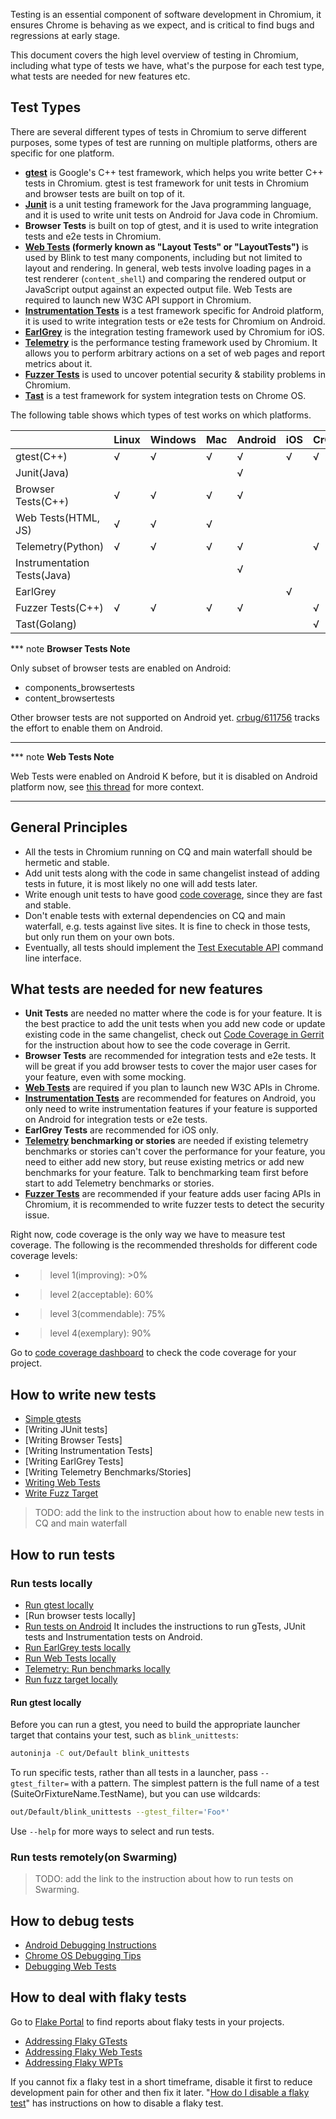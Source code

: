 Testing is an essential component of software development in Chromium,
it ensures Chrome is behaving as we expect, and is critical to find bugs and
regressions at early stage.

This document covers the high level overview of testing in Chromium,
including what type of tests we have, what's the purpose for each test type,
what tests are needed for new features etc.

## Test Types

There are several different types of tests in Chromium to serve different purposes,
some types of test are running on multiple platforms, others are specific
for one platform.

*   **[gtest]** is Google's C++ test framework,
    which helps you write better C++ tests in Chromium.
    gtest is test framework for unit tests in Chromium and browser tests are built on top of it.
*   **[Junit]** is a unit testing framework
    for the Java programming language, and it is used to write
    unit tests on Android for Java code in Chromium.
*   **Browser Tests** is built on top of gtest, and it is used to write integration tests
    and e2e tests in Chromium.
    <!-- TODO(leilei) Add link to browser tests --->
*   **[Web Tests] (formerly known as "Layout Tests" or "LayoutTests")**
    is used by Blink to test many components, including but not
    limited to layout and rendering. In general, web tests involve loading pages
    in a test renderer (`content_shell`) and comparing the rendered output or
    JavaScript output against an expected output file.
    Web Tests are required to launch new W3C API support in Chromium.
*   **[Instrumentation Tests]** is a test framework specific for Android platform,
    it is used to write integration tests or e2e tests for Chromium on Android.
*   **[EarlGrey]** is the integration testing framework used by Chromium for iOS.
*   **[Telemetry]** is the performance testing framework used by Chromium.
    It allows you to perform arbitrary actions on a set of web pages and
    report metrics about it.
*   **[Fuzzer Tests]** is used to uncover potential security & stability problems in Chromium.
*   **[Tast]** is a test framework for system integration tests on Chrome OS.


The following table shows which types of test works on which platforms.

|                             |  Linux  | Windows |   Mac   | Android |  iOS    |  CrOS   |
|:----------------------------|:--------|:--------|:--------|:--------|:--------|:--------|
| gtest(C++)                  | &#8730; | &#8730; | &#8730; | &#8730; | &#8730; | &#8730; |
| Junit(Java)                 |         |         |         | &#8730; |         |         |
| Browser Tests(C++)          | &#8730; | &#8730; | &#8730; | &#8730; |         |         |
| Web Tests(HTML, JS)         | &#8730; | &#8730; | &#8730; |         |         |         |
| Telemetry(Python)           | &#8730; | &#8730; | &#8730; | &#8730; |         | &#8730; |
| Instrumentation Tests(Java) |         |         |         | &#8730; |         |         |
| EarlGrey                    |         |         |         |         | &#8730; |         |
| Fuzzer Tests(C++)           | &#8730; | &#8730; | &#8730; | &#8730; |         | &#8730; |
| Tast(Golang)                |         |         |         |         |         | &#8730; |

*** note
**Browser Tests Note**

Only subset of browser tests are enabled on Android:
*   components_browsertests
*   content_browsertests

Other browser tests are not supported on Android yet. [crbug/611756]
tracks the effort to enable them on Android.
***

*** note
**Web Tests Note**

Web Tests were enabled on Android K before, but it is disabled on Android platform now,
see [this thread](https://groups.google.com/a/chromium.org/forum/#!topic/blink-dev/338WKwWPbPI/discussion) for more context.
***

## General Principles

*   All the tests in Chromium running on CQ and main waterfall should be hermetic and stable.
*   Add unit tests along with the code in same changelist instead of adding tests in future,
    it is most likely no one will add tests later.
*   Write enough unit tests to have good [code coverage](./code_coverage.md),
    since they are fast and stable.
*   Don't enable tests with external dependencies on CQ and main waterfall,
    e.g. tests against live sites.
    It is fine to check in those tests, but only run them on your own bots.
*   Eventually, all tests should implement the
    [Test Executable API](./test_executable_api.md) command line interface.

## What tests are needed for new features

* **Unit Tests** are needed no matter where the code is for your feature.
  It is the best practice to add the unit tests
  when you add new code or update existing code in the same changelist,
  check out [Code Coverage in Gerrit](./code_coverage_in_gerrit.md)
  for the instruction about how to see the code coverage in Gerrit.
* **Browser Tests** are recommended for integration tests and e2e tests.
  It will be great if you add browser tests to cover the major user
  cases for your feature, even with some mocking.
* **[Web Tests]** are required if you plan to launch new W3C APIs in Chrome.
* **[Instrumentation Tests]** are recommended for features on Android, you only
  need to write instrumentation features
  if your feature is supported on Android for integration tests or e2e tests.
* **EarlGrey Tests** are recommended for iOS only.
* **[Telemetry] benchmarking or stories** are needed if existing telemetry
  benchmarks or stories can't cover the performance for your feature,
  you need to either add new story, but reuse existing metrics or
  add new benchmarks for your feature. Talk to benchmarking team first
  before start to add Telemetry benchmarks or stories.
* **[Fuzzer Tests]** are recommended if your feature adds user facing APIs
  in Chromium, it is recommended to write fuzzer tests to detect the security issue.

Right now, code coverage is the only way we have to measure test coverage.
The following is the recommended thresholds for different code coverage levels:
* >level 1(improving): >0%
* >level 2(acceptable): 60%
* >level 3(commendable): 75%
* >level 4(exemplary): 90%

Go to [code coverage dashboard](https://analysis.chromium.org/coverage/p/chromium) to check the code coverage for your project.


## How to write new tests
*  [Simple gtests]
*  [Writing JUnit tests]
*  [Writing Browser Tests]
*  [Writing Instrumentation Tests]
*  [Writing EarlGrey Tests]
*  [Writing Telemetry Benchmarks/Stories]
*  [Writing Web Tests](./writing_web_tests.md)
*  [Write Fuzz Target]

>TODO: add the link to the instruction about how to enable new tests in CQ and main waterfall

## How to run tests

### Run tests locally
*  [Run gtest locally](#Run-gtest-locally)
*  [Run browser tests locally]
*  [Run tests on Android](./android_test_instructions.md#Running-Tests)
   It includes the instructions to run gTests, JUnit tests and Instrumentation tests on Android.
*  [Run EarlGrey tests locally](../ios/testing.md#running-tests-from-xcode)
*  [Run Web Tests locally](./web_tests.md#running-web-tests)
*  [Telemetry: Run benchmarks locally]
*  [Run fuzz target locally]

#### Run gtest locally

Before you can run a gtest, you need to build the appropriate launcher target
that contains your test, such as `blink_unittests`:

```bash
autoninja -C out/Default blink_unittests
```

To run specific tests, rather than all tests in a launcher, pass
`--gtest_filter=` with a pattern. The simplest pattern is the full name of a
test (SuiteOrFixtureName.TestName), but you can use wildcards:

```bash
out/Default/blink_unittests --gtest_filter='Foo*'
```

Use `--help` for more ways to select and run tests.

### Run tests remotely(on Swarming)
>TODO: add the link to the instruction about how to run tests on Swarming.

## How to debug tests
*  [Android Debugging Instructions]
*  [Chrome OS Debugging Tips]
*  [Debugging Web Tests]

## How to deal with flaky tests

Go to [Flake Portal] to find reports about flaky tests in your projects.

* [Addressing Flaky GTests](./gtest_flake_tips.md)
* [Addressing Flaky Web Tests](./web_tests_addressing_flake.md)
* [Addressing Flaky WPTs](./web_platform_tests_addressing_flake.md)

If you cannot fix a flaky test in a short timeframe, disable it first to reduce
development pain for other and then fix it later. "[How do I disable a flaky
test]" has instructions on how to disable a flaky test.

[gtest]: https://github.com/google/googletest
[Simple gtests]: https://github.com/google/googletest/blob/main/docs/primer.md#simple-tests
[Junit]: https://developer.android.com/training/testing/junit-rules
[Instrumentation Tests]: https://chromium.googlesource.com/chromium/src/+/main/testing/android/docs/instrumentation.md
[EarlGrey]: https://github.com/google/EarlGrey
[Telemetry]: https://chromium.googlesource.com/catapult/+/HEAD/telemetry/README.md
[Fuzzer Tests]: https://chromium.googlesource.com/chromium/src/+/main/testing/libfuzzer/README.md
[Tast]: https://chromium.googlesource.com/chromiumos/platform/tast/+/HEAD/README.md
[Web Tests]: ./web_tests.md
[crbug/611756]: https://bugs.chromium.org/p/chromium/issues/detail?id=611756
[Flake Portal]: https://analysis.chromium.org/p/chromium/flake-portal
[Write Fuzz Target]: https://chromium.googlesource.com/chromium/src/+/main/testing/libfuzzer/getting_started.md#write-fuzz-target
[Telemetry: Run benchmarks locally]: https://chromium.googlesource.com/catapult/+/HEAD/telemetry/docs/run_benchmarks_locally.md
[Run fuzz target locally]: https://chromium.googlesource.com/chromium/src/+/main/testing/libfuzzer/getting_started.md#build-and-run-fuzz-target-locally
[Android Debugging Instructions]: https://chromium.googlesource.com/chromium/src/+/HEAD/docs/android_debugging_instructions.md
[Chrome OS Debugging Tips]: ./chromeos_debugging_tips.md
[Debugging Web Tests]: https://chromium.googlesource.com/chromium/src/+/HEAD/docs/testing/web_tests.md#Debugging-Web-Tests
[code coverage dashboard]: https://analysis.chromium.org/p/chromium/coverage
[How do I disable a flaky test]: https://www.chromium.org/developers/tree-sheriffs/sheriff-details-chromium#TOC-How-do-I-disable-a-flaky-test-
